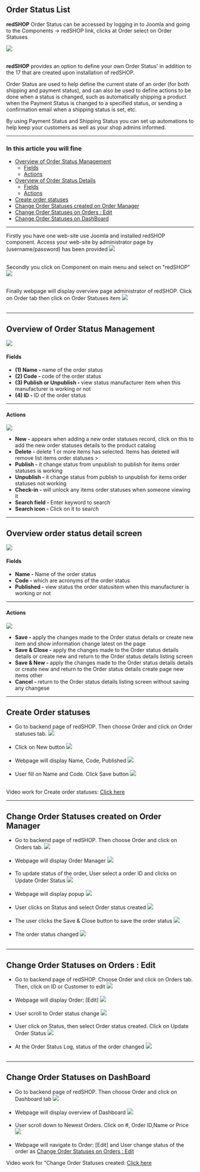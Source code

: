 ## Order Status List
<b>redSHOP</b> Order Status can be accessed by logging in to Joomla and going to the Components -> redSHOP link, clicks at Order select on Order Statuses

<img src="./manual/en-US/chapters/orders/img/img1.png" class="example"/><br><br>

<b>redSHOP</b> provides an option to define your own Order Status' in addition to the 17 that are created upon installation of redSHOP.

Order Status are used to help define the current state of an order (for both shipping and payment status), and can also be used to define actions to be done when a status is changed, such as automatically shipping a product when the Payment Status is changed to a specified status, or sending a confirmation email when a shipping status is set, etc.

By using Payment Status and Shipping Status you can set up automations to help keep your customers as well as your shop admins informed.

<hr>

### In this article you will fine

<ul>
<li><a href="#overviewManagement">Overview of Order Status Management</a>
    <ul>
    <li><a href="#fields1">Fields</a>
    <li><a href="#actions1">Actions</a>
    </ul>

<li><a href="#overviewDetails">Overview of Order Status Details</a>
    <ul>
    <li><a href="#fields2">Fields</a>
    <li><a href="#actions2">Actions</a>
    </ul>

<li><a href="#createOrder">Create order statuses</a>

<li><a href="#changeOrder1">Change Order Statuses created on Order Manager</a>

<li><a href="#changeOrder2">Change Order Statuses on Orders : Edit</a>

<li><a href="#changeOrder3">Change Order Statuses on DashBoard</a>
</ul>

<hr>

Firstly you have one web-site use Joomla and installed redSHOP component. Access your web-site by administrator page by (username/password) has been provided
<img src="./manual/en-US/chapters/orders/img/img2.png" class="example"/><br><br>

Secondly you click on Component on main menu and select on "redSHOP"
<img src="./manual/en-US/chapters/orders/img/img3.png" class="example"/><br><br>

Finally webpage will display overview page administrator of redSHOP. Click on Order tab then click on Order Statuses item 
<img src="./manual/en-US/chapters/orders/img/img4.png" class="example"/><br><br>

<hr>

<!-- Overview of Order Status Management -->
<h2 id="overviewManagement">Overview of Order Status Management</h2>

<img src="./manual/en-US/chapters/orders/img/img5.png" class="example"/>

<h4 id="fields1">Fields</h4>

<ul>
<li><b>(1) Name - </b>name of the order status

<li><b>(2) Code -  </b>code of the order status

<li><b>(3) Publish or Unpublish - </b>view status manufacturer item when this manufacturer is working or not

<li><b>(4) ID - </b>ID of the order status
</ul>

<hr>

<h4 id="actions1">Actions</h4>

<img src="./manual/en-US/chapters/orders/img/img6.png" class="example"/>

<ul>
<li><b>New - </b>appears when adding a new order statuses record, click on this to add the new order statuses details to the product catalog 

<li><b>Delete - </b>delete 1 or more items has selected. Items has deleted will remove list items order statuses  >

<li><b>Publish - </b>it change status from unpublish to publish for items order statuses is working

<li><b>Unpublish - </b>it change status from publish to unpublish for items order statuses not working

<li><b>Check-in - </b>will unlock any items order statuses when someone viewing it 

<li><b>Search field - </b>Enter keyword to search

<li><b>Search icon - </b>Click on it to search
</ul>

<hr>

<!-- Overview order status detail screen -->
<h2 id="overviewDetails">Overview order status detail screen</h2>

<img src="./manual/en-US/chapters/orders/img/img7.png" class="example"/>

<h4 id="fields2">Fields</h4>

<ul>
<li><b>Name - </b>Name of the order status

<li><b>Code - </b>which are acronyms of the order status

<li><b>Published - </b>view status the order statusitem when this manufacturer is working or not
</ul>

<hr>

<h4 id="actions2">Actions</h4>

<img src="./manual/en-US/chapters/orders/img/img8.png" class="example"/>

<ul>
<li><b>Save - </b>apply the changes made to the Order status details or create new item and show information change latest on the page 

<li><b>Save & Close - </b>apply the changes made to the Order status details details or create new and return to the Order status details listing screen  

<li><b>Save & New - </b>apply the changes made to the Order status details details or create new and return to the Order status details create page new items other  

<li><b>Cancel - </b>return to the Order status details listing screen without saving any changese 
</ul>

<hr>

<!-- Create Order statuses -->
<h2 id="createOrder">Create Order statuses</h2>

<ul>
<li>Go to backend page of redSHOP. Then choose Order and click on Order statuses tab.
<img src="./manual/en-US/chapters/orders/img/img9.png" class="example"/><br><br>

<li>Click on New button
<img src="./manual/en-US/chapters/orders/img/img10.png" class="example"/><br><br>

<li>Webpage will display Name, Code, Published
<img src="./manual/en-US/chapters/orders/img/img11.png" class="example"/><br><br>

<li>User fill on Name and Code. Click Save button
<img src="./manual/en-US/chapters/orders/img/img12.png" class="example"/><br><br>

</ul>

Video work for Create order statuses: <a href="https://redshop.fleeq.io/l/wr0j5taahc-2ks3f9m7ep">Click here</a>

<hr>

<!-- Change Order Statuses created on Order Manager -->
<h2 id="changeOrder1">Change Order Statuses created on Order Manager</h2>

<ul>
<li>Go to backend page of redSHOP. Then choose Order and click on Orders tab.
<img src="./manual/en-US/chapters/orders/img/img13.png" class="example"/><br><br>

<li>Webpage will display Order Manager
<img src="./manual/en-US/chapters/orders/img/img14.png" class="example"/><br><br>

<li>To update status of the order, User select a order ID and clicks on Update Order Status
<img src="./manual/en-US/chapters/orders/img/img15.png" class="example"/><br><br>

<li>Webpage will display popup
<img src="./manual/en-US/chapters/orders/img/img16.png" class="example"/><br><br>

<li>User clicks on Status and select Order status created
<img src="./manual/en-US/chapters/orders/img/img17.png" class="example"/><br><br>

<li>The user clicks the Save & Close button to save the order status
<img src="./manual/en-US/chapters/orders/img/img18.png" class="example"/><br><br>

<li>The order status changed
<img src="./manual/en-US/chapters/orders/img/img19.png" class="example"/><br><br>
</ul>

<hr>

<!-- Change Order Statuses on Orders : Edit -->
<h2 id="changeOrder2">Change Order Statuses on Orders : Edit</h2>

<ul>
<li>Go to backend page of redSHOP. Choose Order and click on Orders tab. Then, click on ID or Customer to edit
<img src="./manual/en-US/chapters/orders/img/img20.png" class="example"/><br><br>

<li>Webpage will display Order: [Edit]
<img src="./manual/en-US/chapters/orders/img/img21.png" class="example"/><br><br>

<li>User scroll to Order status change
<img src="./manual/en-US/chapters/orders/img/img22.png" class="example"/><br><br>

<li>User click on Status, then select Order status created. Click on Update Order Status
<img src="./manual/en-US/chapters/orders/img/img23.png" class="example"/><br><br>

<li>At the Order Status Log, status of the order changed
<img src="./manual/en-US/chapters/orders/img/img24.png" class="example"/><br><br>
</ul>

<hr>

<!-- Change Order Statuses on DashBoard -->
<h2 id="changeOrder3">Change Order Statuses on DashBoard</h2>

<ul>
<li>Go to backend page of redSHOP. Then choose Order and click on Dashboard tab
<img src="./manual/en-US/chapters/orders/img/img25.png" class="example"/><br><br>

<li>Webpage will display overview of Dashboard
<img src="./manual/en-US/chapters/orders/img/img26.png" class="example"/><br><br>

<li>User scroll down to Newest Orders. Click on #, Order ID,Name or Price
<img src="./manual/en-US/chapters/orders/img/img27.png" class="example"/><br><br>

<li>Webpage will navigate to Order: [Edit] and User change status of the order as <a href="#changeOrder2">Change Order Statuses on Orders : Edit</a>
</ul>

Video work for "Change Order Statuses created: <a href="https://redshop.fleeq.io/l/trpz7kiisr-pexd6q3iww">Click here</a>